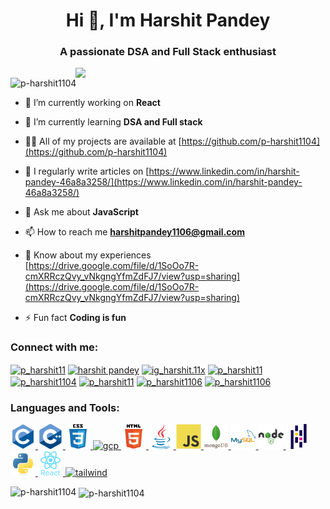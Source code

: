 


<h1 align="center">Hi 👋, I'm Harshit Pandey</h1>
<h3 align="center">A passionate DSA and Full Stack enthusiast</h3>
<img src="https://camo.githubusercontent.com/88adc7c88c9d3dba7479020846ed35d13410e3707c7f149e1c6140cc6beaef9a/68747470733a2f2f70687973696373677572756b756c2e66696c65732e776f726470726573732e636f6d2f323031392f30322f6368617261637465722d312e676966" width="400" align="right">

<p align="left"> <img src="https://komarev.com/ghpvc/?username=p-harshit1104&label=Profile%20views&color=0e75b6&style=flat" alt="p-harshit1104" /> </p>

- 🔭 I’m currently working on **React**

- 🌱 I’m currently learning **DSA and Full stack**

- 👨‍💻 All of my projects are available at [https://github.com/p-harshit1104](https://github.com/p-harshit1104)

- 📝 I regularly write articles on [https://www.linkedin.com/in/harshit-pandey-46a8a3258/](https://www.linkedin.com/in/harshit-pandey-46a8a3258/)

- 💬 Ask me about **JavaScript**

- 📫 How to reach me **harshitpandey1106@gmail.com**

- 📄 Know about my experiences [https://drive.google.com/file/d/1SoOo7R-cmXRRczQvy_vNkgngYfmZdFJ7/view?usp=sharing](https://drive.google.com/file/d/1SoOo7R-cmXRRczQvy_vNkgngYfmZdFJ7/view?usp=sharing)

- ⚡ Fun fact **Coding is fun**

<h3 align="left">Connect with me:</h3>
<p align="left">
<a href="https://twitter.com/p_harshit11" target="blank"><img align="center" src="https://raw.githubusercontent.com/rahuldkjain/github-profile-readme-generator/master/src/images/icons/Social/twitter.svg" alt="p_harshit11" height="30" width="40" /></a>
<a href="https://www.linkedin.com/in/harshit-pandey-46a8a3258/" target="blank"><img align="center" src="https://raw.githubusercontent.com/rahuldkjain/github-profile-readme-generator/master/src/images/icons/Social/linked-in-alt.svg" alt="harshit pandey" height="30" width="40" /></a>
<a href="https://instagram.com/ig_harshit.11x" target="blank"><img align="center" src="https://raw.githubusercontent.com/rahuldkjain/github-profile-readme-generator/master/src/images/icons/Social/instagram.svg" alt="ig_harshit.11x" height="30" width="40" /></a>
<a href="https://www.codechef.com/users/p_harshit11" target="blank"><img align="center" src="https://cdn.jsdelivr.net/npm/simple-icons@3.1.0/icons/codechef.svg" alt="p_harshit11" height="30" width="40" /></a>
<a href="https://www.hackerrank.com/p_harshit1104" target="blank"><img align="center" src="https://raw.githubusercontent.com/rahuldkjain/github-profile-readme-generator/master/src/images/icons/Social/hackerrank.svg" alt="p_harshit1104" height="30" width="40" /></a>
<a href="https://codeforces.com/profile/p_harshit11" target="blank"><img align="center" src="https://raw.githubusercontent.com/rahuldkjain/github-profile-readme-generator/master/src/images/icons/Social/codeforces.svg" alt="p_harshit11" height="30" width="40" /></a>
<a href="https://www.leetcode.com/p_harshit1106" target="blank"><img align="center" src="https://raw.githubusercontent.com/rahuldkjain/github-profile-readme-generator/master/src/images/icons/Social/leet-code.svg" alt="p_harshit1106" height="30" width="40" /></a>
<a href="https://discord.gg/p_harshit1106" target="blank"><img align="center" src="https://raw.githubusercontent.com/rahuldkjain/github-profile-readme-generator/master/src/images/icons/Social/discord.svg" alt="p_harshit1106" height="30" width="40" /></a>
</p>

<h3 align="left">Languages and Tools:</h3>
<p align="left"> <a href="https://www.cprogramming.com/" target="_blank" rel="noreferrer"> <img src="https://raw.githubusercontent.com/devicons/devicon/master/icons/c/c-original.svg" alt="c" width="40" height="40"/> </a> <a href="https://www.w3schools.com/cpp/" target="_blank" rel="noreferrer"> <img src="https://raw.githubusercontent.com/devicons/devicon/master/icons/cplusplus/cplusplus-original.svg" alt="cplusplus" width="40" height="40"/> </a> <a href="https://www.w3schools.com/css/" target="_blank" rel="noreferrer"> <img src="https://raw.githubusercontent.com/devicons/devicon/master/icons/css3/css3-original-wordmark.svg" alt="css3" width="40" height="40"/> </a> <a href="https://cloud.google.com" target="_blank" rel="noreferrer"> <img src="https://www.vectorlogo.zone/logos/google_cloud/google_cloud-icon.svg" alt="gcp" width="40" height="40"/> </a> <a href="https://www.w3.org/html/" target="_blank" rel="noreferrer"> <img src="https://raw.githubusercontent.com/devicons/devicon/master/icons/html5/html5-original-wordmark.svg" alt="html5" width="40" height="40"/> </a> <a href="https://www.java.com" target="_blank" rel="noreferrer"> <img src="https://raw.githubusercontent.com/devicons/devicon/master/icons/java/java-original.svg" alt="java" width="40" height="40"/> </a> <a href="https://developer.mozilla.org/en-US/docs/Web/JavaScript" target="_blank" rel="noreferrer"> <img src="https://raw.githubusercontent.com/devicons/devicon/master/icons/javascript/javascript-original.svg" alt="javascript" width="40" height="40"/> </a> <a href="https://www.mongodb.com/" target="_blank" rel="noreferrer"> <img src="https://raw.githubusercontent.com/devicons/devicon/master/icons/mongodb/mongodb-original-wordmark.svg" alt="mongodb" width="40" height="40"/> </a> <a href="https://www.mysql.com/" target="_blank" rel="noreferrer"> <img src="https://raw.githubusercontent.com/devicons/devicon/master/icons/mysql/mysql-original-wordmark.svg" alt="mysql" width="40" height="40"/> </a> <a href="https://nodejs.org" target="_blank" rel="noreferrer"> <img src="https://raw.githubusercontent.com/devicons/devicon/master/icons/nodejs/nodejs-original-wordmark.svg" alt="nodejs" width="40" height="40"/> </a> <a href="https://pandas.pydata.org/" target="_blank" rel="noreferrer"> <img src="https://raw.githubusercontent.com/devicons/devicon/2ae2a900d2f041da66e950e4d48052658d850630/icons/pandas/pandas-original.svg" alt="pandas" width="40" height="40"/> </a> <a href="https://www.python.org" target="_blank" rel="noreferrer"> <img src="https://raw.githubusercontent.com/devicons/devicon/master/icons/python/python-original.svg" alt="python" width="40" height="40"/> </a> <a href="https://reactjs.org/" target="_blank" rel="noreferrer"> <img src="https://raw.githubusercontent.com/devicons/devicon/master/icons/react/react-original-wordmark.svg" alt="react" width="40" height="40"/> </a> <a href="https://tailwindcss.com/" target="_blank" rel="noreferrer"> <img src="https://www.vectorlogo.zone/logos/tailwindcss/tailwindcss-icon.svg" alt="tailwind" width="40" height="40"/> </a> </p>

<p><img align="left" src="https://github-readme-stats.vercel.app/api/top-langs?username=p-harshit1104&show_icons=true&locale=en&layout=compact" alt="p-harshit1104" /></p>

<p>&nbsp;<img align="center" src="https://github-readme-stats.vercel.app/api?username=p-harshit1104&show_icons=true&locale=en" alt="p-harshit1104" /></p>
